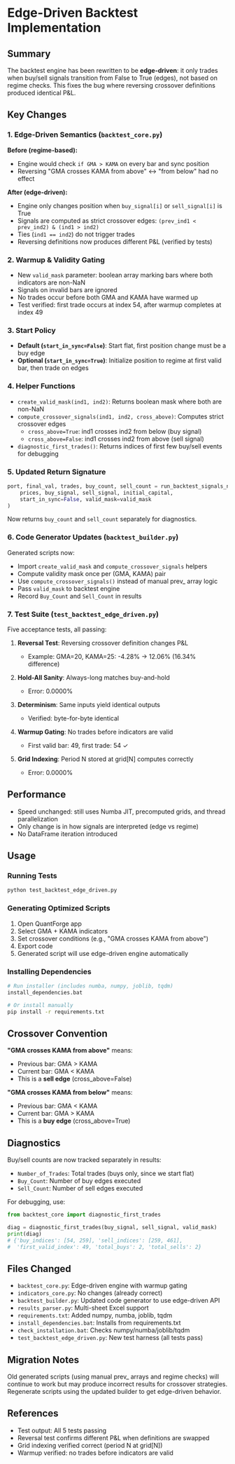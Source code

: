 # Edge-Driven Backtest Implementation

## Summary

The backtest engine has been rewritten to be **edge-driven**: it only trades when buy/sell signals transition from False to True (edges), not based on regime checks. This fixes the bug where reversing crossover definitions produced identical P&L.

## Key Changes

### 1. Edge-Driven Semantics (`backtest_core.py`)

**Before (regime-based):**
- Engine would check `if GMA > KAMA` on every bar and sync position
- Reversing "GMA crosses KAMA from above" ↔ "from below" had no effect

**After (edge-driven):**
- Engine only changes position when `buy_signal[i]` or `sell_signal[i]` is True
- Signals are computed as strict crossover edges: `(prev_ind1 < prev_ind2) & (ind1 > ind2)`
- Ties (`ind1 == ind2`) do not trigger trades
- Reversing definitions now produces different P&L (verified by tests)

### 2. Warmup & Validity Gating

- New `valid_mask` parameter: boolean array marking bars where both indicators are non-NaN
- Signals on invalid bars are ignored
- No trades occur before both GMA and KAMA have warmed up
- Test verified: first trade occurs at index 54, after warmup completes at index 49

### 3. Start Policy

- **Default (`start_in_sync=False`)**: Start flat, first position change must be a buy edge
- **Optional (`start_in_sync=True`)**: Initialize position to regime at first valid bar, then trade on edges

### 4. Helper Functions

- `create_valid_mask(ind1, ind2)`: Returns boolean mask where both are non-NaN
- `compute_crossover_signals(ind1, ind2, cross_above)`: Computes strict crossover edges
  - `cross_above=True`: ind1 crosses ind2 from below (buy signal)
  - `cross_above=False`: ind1 crosses ind2 from above (sell signal)
- `diagnostic_first_trades()`: Returns indices of first few buy/sell events for debugging

### 5. Updated Return Signature

```python
port, final_val, trades, buy_count, sell_count = run_backtest_signals_nb(
    prices, buy_signal, sell_signal, initial_capital,
    start_in_sync=False, valid_mask=valid_mask
)
```

Now returns `buy_count` and `sell_count` separately for diagnostics.

### 6. Code Generator Updates (`backtest_builder.py`)

Generated scripts now:
- Import `create_valid_mask` and `compute_crossover_signals` helpers
- Compute validity mask once per (GMA, KAMA) pair
- Use `compute_crossover_signals()` instead of manual prev_ array logic
- Pass `valid_mask` to backtest engine
- Record `Buy_Count` and `Sell_Count` in results

### 7. Test Suite (`test_backtest_edge_driven.py`)

Five acceptance tests, all passing:

1. **Reversal Test**: Reversing crossover definition changes P&L
   - Example: GMA=20, KAMA=25: -4.28% → 12.06% (16.34% difference)
   
2. **Hold-All Sanity**: Always-long matches buy-and-hold
   - Error: 0.0000%
   
3. **Determinism**: Same inputs yield identical outputs
   - Verified: byte-for-byte identical
   
4. **Warmup Gating**: No trades before indicators are valid
   - First valid bar: 49, first trade: 54 ✓
   
5. **Grid Indexing**: Period N stored at grid[N] computes correctly
   - Error: 0.0000%

## Performance

- Speed unchanged: still uses Numba JIT, precomputed grids, and thread parallelization
- Only change is in how signals are interpreted (edge vs regime)
- No DataFrame iteration introduced

## Usage

### Running Tests

```bash
python test_backtest_edge_driven.py
```

### Generating Optimized Scripts

1. Open QuantForge app
2. Select GMA + KAMA indicators
3. Set crossover conditions (e.g., "GMA crosses KAMA from above")
4. Export code
5. Generated script will use edge-driven engine automatically

### Installing Dependencies

```bash
# Run installer (includes numba, numpy, joblib, tqdm)
install_dependencies.bat

# Or install manually
pip install -r requirements.txt
```

## Crossover Convention

**"GMA crosses KAMA from above"** means:
- Previous bar: GMA > KAMA
- Current bar: GMA < KAMA
- This is a **sell edge** (cross_above=False)

**"GMA crosses KAMA from below"** means:
- Previous bar: GMA < KAMA
- Current bar: GMA > KAMA
- This is a **buy edge** (cross_above=True)

## Diagnostics

Buy/sell counts are now tracked separately in results:
- `Number_of_Trades`: Total trades (buys only, since we start flat)
- `Buy_Count`: Number of buy edges executed
- `Sell_Count`: Number of sell edges executed

For debugging, use:
```python
from backtest_core import diagnostic_first_trades

diag = diagnostic_first_trades(buy_signal, sell_signal, valid_mask)
print(diag)
# {'buy_indices': [54, 259], 'sell_indices': [259, 461], 
#  'first_valid_index': 49, 'total_buys': 2, 'total_sells': 2}
```

## Files Changed

- `backtest_core.py`: Edge-driven engine with warmup gating
- `indicators_core.py`: No changes (already correct)
- `backtest_builder.py`: Updated code generator to use edge-driven API
- `results_parser.py`: Multi-sheet Excel support
- `requirements.txt`: Added numpy, numba, joblib, tqdm
- `install_dependencies.bat`: Installs from requirements.txt
- `check_installation.bat`: Checks numpy/numba/joblib/tqdm
- `test_backtest_edge_driven.py`: New test harness (all tests pass)

## Migration Notes

Old generated scripts (using manual prev_ arrays and regime checks) will continue to work but may produce incorrect results for crossover strategies. Regenerate scripts using the updated builder to get edge-driven behavior.

## References

- Test output: All 5 tests passing
- Reversal test confirms different P&L when definitions are swapped
- Grid indexing verified correct (period N at grid[N])
- Warmup verified: no trades before indicators are valid

